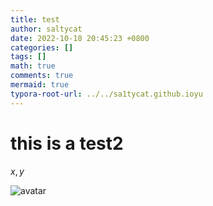 ```yaml
---
title: test
author: saltycat
date: 2022-10-18 20:45:23 +0800
categories: []
tags: []
math: true
comments: true
mermaid: true
typora-root-url: ../../sa1tycat.github.ioyu
---
```




# this is a test2

$x, y$ 

![avatar](/../sa1tycat.github.io/assets/blog_res/2022-10-18-test2.assets/avatar-20230110230637030.jpg)
